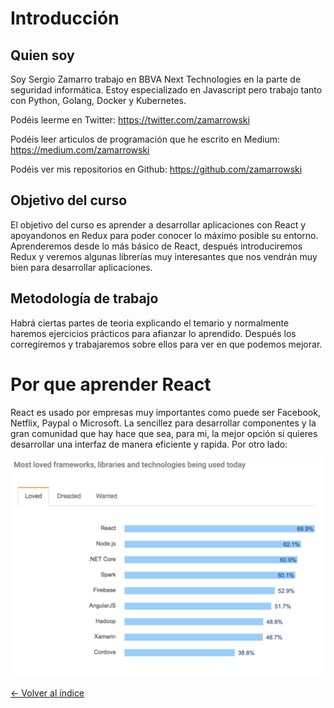 # Introducción

## Quien soy

Soy Sergio Zamarro trabajo en BBVA Next Technologies en la parte de seguridad informática. Estoy especializado en Javascript pero trabajo tanto con Python, Golang, Docker y Kubernetes.

Podéis leerme en Twitter: https://twitter.com/zamarrowski

Podéis leer articulos de programación que he escrito en Medium: https://medium.com/zamarrowski

Podéis ver mis repositorios en Github: https://github.com/zamarrowski

## Objetivo del curso

El objetivo del curso es aprender a desarrollar aplicaciones con React y apoyandonos en Redux para poder conocer lo máximo posible su entorno. Aprenderemos desde lo más básico de React, después introduciremos Redux y veremos algunas librerías muy interesantes que nos vendrán muy bien para desarrollar aplicaciones.

## Metodología de trabajo

Habrá ciertas partes de teoria explicando el temario y normalmente haremos ejercicios prácticos para afianzar lo aprendido. Después los corregiremos y trabajaremos sobre ellos para ver en que podemos mejorar.

# Por que aprender React

React es usado por empresas muy importantes como puede ser Facebook, Netflix, Paypal o Microsoft. La sencillez para desarrollar componentes y la gran comunidad que hay hace que sea, para mi, la mejor opción si quieres desarrollar una interfaz de manera eficiente y rapida. Por otro lado:

![stackoverflowsurvey](./images/stackoverflow_survey.png)

[<- Volver al índice](./README.md)
